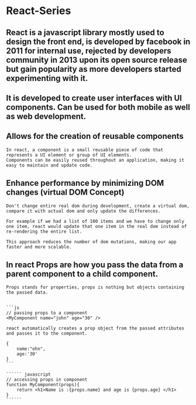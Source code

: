 # React-Series

## React is a javascript library mostly used to design the front end, is developed by facebook in 2011 for internal use, rejected by developers community in 2013 upon its open source release but gain popularity as more developers started experimenting with it.

## It is developed to create user interfaces with UI components. Can be used for both mobile as well as web development.

## Allows for the creation of reusable components
    In react, a component is a small reusable piece of code that represents a UI element or group of UI elements.
    Components can be easily reused throughout an application, making it easy to maintain and update code.

## Enhance performance by minimizing DOM changes (virtual DOM Concept)

    Don't change entire real dom during development, create a virtual dom, compare it with actual dom and only update the differences.

    For example if we had a list of 100 items and we have to change only one item, react would update that one item in the real dom instead of re-rendering the entire list.

    This approach reduces the number of dom mutations, making our app faster and more scalable.

## In react Props are how you pass the data from a parent component to a child component.

    Props stands for properties, props is nothing but objects containing the passed data.


    ```js
    // passing props to a component
    <MyComponent name="john" age="30" />

    react automatically creates a prop object from the passed attributes and passes it to the component.

    {
        name:"ohn",
        age:'30'
    }
    ```

    `````` javascript
    // accessing props in component
    function MyComponent(props){
        return <h1>Name is :{props.name} and age is {props.age} </h1>
    }
    ``````
